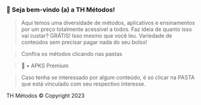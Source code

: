 ### 👑 Seja bem-vindo (a) a TH Métodos!

> Aqui temos uma diversidade de métodos, aplicativos e ensinamentos por um preço totalmente acessível a todos. Faz ideia de quanto isso vai custar? GRÁTIS! Isso mesmo que você leu. Variedade de conteúdos sem precisar pagar nada do seu bolso!

> Confira os métodos clicando nas pastas

> 👾 • APKS Premium

> Caso tenha se interessado por algum conteúdo, é só clicar na PASTA que está vinculado com seu respectivo interesse.

TH Métodos © Copyright 2023
